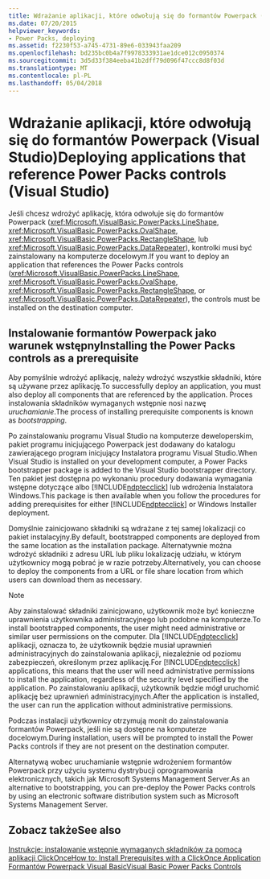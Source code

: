 ```yaml
---
title: Wdrażanie aplikacji, które odwołują się do formantów Powerpack (Visual Studio)
ms.date: 07/20/2015
helpviewer_keywords:
- Power Packs, deploying
ms.assetid: f2230f53-a745-4731-89e6-033943faa209
ms.openlocfilehash: bd235bc0b4a7f9978333931ae1dce012c0950374
ms.sourcegitcommit: 3d5d33f384eeba41b2dff79d096f47ccc8d8f03d
ms.translationtype: MT
ms.contentlocale: pl-PL
ms.lasthandoff: 05/04/2018
---
```

# <a name="deploying-applications-that-reference-power-packs-controls-visual-studio"></a><span data-ttu-id="2ef03-102">Wdrażanie aplikacji, które odwołują się do formantów Powerpack (Visual Studio)</span><span class="sxs-lookup"><span data-stu-id="2ef03-102">Deploying applications that reference Power Packs controls (Visual Studio)</span></span>
<span data-ttu-id="2ef03-103">Jeśli chcesz wdrożyć aplikację, która odwołuje się do formantów Powerpack (<xref:Microsoft.VisualBasic.PowerPacks.LineShape>, <xref:Microsoft.VisualBasic.PowerPacks.OvalShape>, <xref:Microsoft.VisualBasic.PowerPacks.RectangleShape>, lub <xref:Microsoft.VisualBasic.PowerPacks.DataRepeater>), kontrolki musi być zainstalowany na komputerze docelowym.</span><span class="sxs-lookup"><span data-stu-id="2ef03-103">If you want to deploy an application that references the Power Packs controls (<xref:Microsoft.VisualBasic.PowerPacks.LineShape>, <xref:Microsoft.VisualBasic.PowerPacks.OvalShape>, <xref:Microsoft.VisualBasic.PowerPacks.RectangleShape>, or <xref:Microsoft.VisualBasic.PowerPacks.DataRepeater>), the controls must be installed on the destination computer.</span></span>  
  
## <a name="installing-the-power-packs-controls-as-a-prerequisite"></a><span data-ttu-id="2ef03-104">Instalowanie formantów Powerpack jako warunek wstępny</span><span class="sxs-lookup"><span data-stu-id="2ef03-104">Installing the Power Packs controls as a prerequisite</span></span>  
 <span data-ttu-id="2ef03-105">Aby pomyślnie wdrożyć aplikację, należy wdrożyć wszystkie składniki, które są używane przez aplikację.</span><span class="sxs-lookup"><span data-stu-id="2ef03-105">To successfully deploy an application, you must also deploy all components that are referenced by the application.</span></span> <span data-ttu-id="2ef03-106">Proces instalowania składników wymaganych wstępnie nosi nazwę *uruchamianie*.</span><span class="sxs-lookup"><span data-stu-id="2ef03-106">The process of installing prerequisite components is known as *bootstrapping*.</span></span>  
  
 <span data-ttu-id="2ef03-107">Po zainstalowaniu programu Visual Studio na komputerze deweloperskim, pakiet programu inicjującego Powerpack jest dodawany do katalogu zawierającego program inicjujący Instalatora programu Visual Studio.</span><span class="sxs-lookup"><span data-stu-id="2ef03-107">When Visual Studio is installed on your development computer, a Power Packs bootstrapper package is added to the Visual Studio bootstrapper directory.</span></span> <span data-ttu-id="2ef03-108">Ten pakiet jest dostępna po wykonaniu procedury dodawania wymagania wstępne dotyczące albo [!INCLUDE[ndptecclick](~/includes/ndptecclick-md.md)] lub wdrożenia Instalatora Windows.</span><span class="sxs-lookup"><span data-stu-id="2ef03-108">This package is then available when you follow the procedures for adding prerequisites for either [!INCLUDE[ndptecclick](~/includes/ndptecclick-md.md)] or Windows Installer deployment.</span></span>  
  
 <span data-ttu-id="2ef03-109">Domyślnie zainicjowano składniki są wdrażane z tej samej lokalizacji co pakiet instalacyjny.</span><span class="sxs-lookup"><span data-stu-id="2ef03-109">By default, bootstrapped components are deployed from the same location as the installation package.</span></span> <span data-ttu-id="2ef03-110">Alternatywnie można wdrożyć składniki z adresu URL lub pliku lokalizację udziału, w którym użytkownicy mogą pobrać je w razie potrzeby.</span><span class="sxs-lookup"><span data-stu-id="2ef03-110">Alternatively, you can choose to deploy the components from a URL or file share location from which users can download them as necessary.</span></span>  
  
> [!NOTE]
>  <span data-ttu-id="2ef03-111">Aby zainstalować składniki zainicjowano, użytkownik może być konieczne uprawnienia użytkownika administracyjnego lub podobne na komputerze.</span><span class="sxs-lookup"><span data-stu-id="2ef03-111">To install bootstrapped components, the user might need administrative or similar user permissions on the computer.</span></span> <span data-ttu-id="2ef03-112">Dla [!INCLUDE[ndptecclick](~/includes/ndptecclick-md.md)] aplikacji, oznacza to, że użytkownik będzie musiał uprawnień administracyjnych do zainstalowania aplikacji, niezależnie od poziomu zabezpieczeń, określonym przez aplikację.</span><span class="sxs-lookup"><span data-stu-id="2ef03-112">For [!INCLUDE[ndptecclick](~/includes/ndptecclick-md.md)] applications, this means that the user will need administrative permissions to install the application, regardless of the security level specified by the application.</span></span> <span data-ttu-id="2ef03-113">Po zainstalowaniu aplikacji, użytkownik będzie mógł uruchomić aplikację bez uprawnień administracyjnych.</span><span class="sxs-lookup"><span data-stu-id="2ef03-113">After the application is installed, the user can run the application without administrative permissions.</span></span>  
  
 <span data-ttu-id="2ef03-114">Podczas instalacji użytkownicy otrzymują monit do zainstalowania formantów Powerpack, jeśli nie są dostępne na komputerze docelowym.</span><span class="sxs-lookup"><span data-stu-id="2ef03-114">During installation, users will be prompted to install the Power Packs controls if they are not present on the destination computer.</span></span>  
  
 <span data-ttu-id="2ef03-115">Alternatywą wobec uruchamianie wstępnie wdrożeniem formantów Powerpack przy użyciu systemu dystrybucji oprogramowania elektronicznych, takich jak Microsoft Systems Management Server.</span><span class="sxs-lookup"><span data-stu-id="2ef03-115">As an alternative to bootstrapping, you can pre-deploy the Power Packs controls by using an electronic software distribution system such as Microsoft Systems Management Server.</span></span>  
  
## <a name="see-also"></a><span data-ttu-id="2ef03-116">Zobacz także</span><span class="sxs-lookup"><span data-stu-id="2ef03-116">See also</span></span>  
 [<span data-ttu-id="2ef03-117">Instrukcje: instalowanie wstępnie wymaganych składników za pomocą aplikacji ClickOnce</span><span class="sxs-lookup"><span data-stu-id="2ef03-117">How to: Install Prerequisites with a ClickOnce Application</span></span>](/visualstudio/deployment/how-to-install-prerequisites-with-a-clickonce-application)  
 [<span data-ttu-id="2ef03-118">Formantów Powerpack Visual Basic</span><span class="sxs-lookup"><span data-stu-id="2ef03-118">Visual Basic Power Packs Controls</span></span>](../../../visual-basic/developing-apps/windows-forms/power-packs-controls.md)
